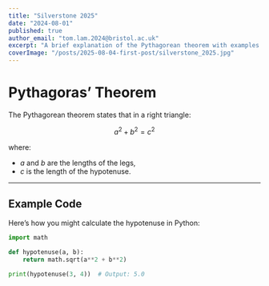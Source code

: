 ```yaml
---
title: "Silverstone 2025"
date: "2024-08-01"
published: true
author_email: "tom.lam.2024@bristol.ac.uk"
excerpt: "A brief explanation of the Pythagorean theorem with examples."
coverImage: "/posts/2025-08-04-first-post/silverstone_2025.jpg"
---
```


# Pythagoras’ Theorem

The Pythagorean theorem states that in a right triangle:

$$
a^2 + b^2 = c^2
$$

where:

- $a$ and $b$ are the lengths of the legs,
- $c$ is the length of the hypotenuse.

---

## Example Code

Here’s how you might calculate the hypotenuse in Python:

```python
import math

def hypotenuse(a, b):
    return math.sqrt(a**2 + b**2)

print(hypotenuse(3, 4))  # Output: 5.0
```
